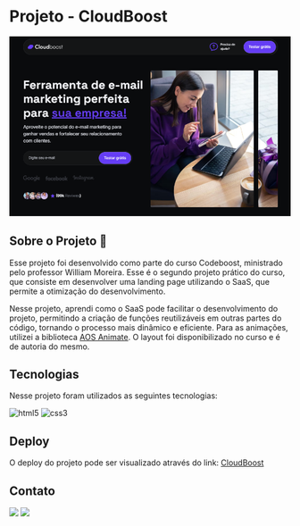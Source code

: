 # Projeto - CloudBoost

<img src="img/img-readme.png" alt="CloudBoost LP">

## Sobre o Projeto 🚀

Esse projeto foi desenvolvido como parte do curso Codeboost, ministrado pelo professor William Moreira. Esse é o segundo projeto prático do curso, que consiste em desenvolver uma landing page utilizando o SaaS, que permite a otimização do desenvolvimento.

Nesse projeto, aprendi como o SaaS pode facilitar o desenvolvimento do projeto, permitindo a criação de funções reutilizáveis em outras partes do código, tornando o processo mais dinâmico e eficiente. Para as animações, utilizei a biblioteca <a href="https://michalsnik.github.io/aos/">AOS Animate</a>. O layout foi disponibilizado no curso e é de autoria do mesmo.


## Tecnologias

Nesse projeto foram utilizados as seguintes tecnologias:


![html5](https://img.shields.io/badge/HTML5-E34F26?style=for-the-badge&logo=html5&logoColor=white) ![css3](https://img.shields.io/badge/css3-1572B6?style=for-the-badge&logo=css3&logoColor=white)

 
## Deploy

<p>O deploy do projeto pode ser visualizado através do link: <a href="">CloudBoost</a></p>

## Contato

<div> 
   <a href = "mailto:chrystianevilela27@gmail.com"><img src="https://img.shields.io/badge/-Gmail-%23333?style=for-the-badge&logo=gmail&logoColor=white" target="_blank"></a>
  <a href="https://www.linkedin.com/in/cristianevilelaazevedo/" target="_blank"><img src="https://img.shields.io/badge/-LinkedIn-%230077B5?style=for-the-badge&logo=linkedin&logoColor=white" target="_blank"></a>   
</div>